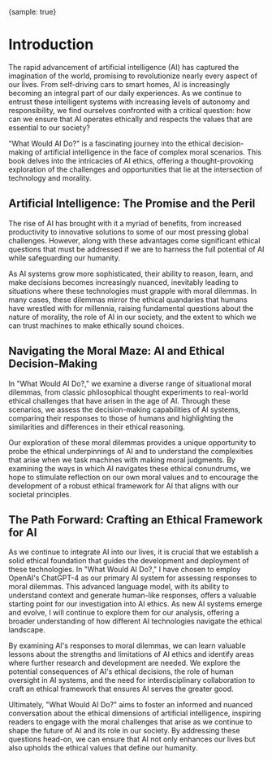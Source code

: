 {sample: true}
# Introduction

The rapid advancement of artificial intelligence (AI) has captured the imagination of the world, promising to revolutionize nearly every aspect of our lives. From self-driving cars to smart homes, AI is increasingly becoming an integral part of our daily experiences. As we continue to entrust these intelligent systems with increasing levels of autonomy and responsibility, we find ourselves confronted with a critical question: how can we ensure that AI operates ethically and respects the values that are essential to our society?

"What Would AI Do?" is a fascinating journey into the ethical decision-making of artificial intelligence in the face of complex moral scenarios. This book delves into the intricacies of AI ethics, offering a thought-provoking exploration of the challenges and opportunities that lie at the intersection of technology and morality.

## Artificial Intelligence: The Promise and the Peril

The rise of AI has brought with it a myriad of benefits, from increased productivity to innovative solutions to some of our most pressing global challenges. However, along with these advantages come significant ethical questions that must be addressed if we are to harness the full potential of 
AI while safeguarding our humanity.

As AI systems grow more sophisticated, their ability to reason, learn, and make decisions becomes increasingly nuanced, inevitably leading to situations where these technologies must grapple with moral dilemmas. In many cases, these dilemmas mirror the ethical quandaries that humans have wrestled with for millennia, raising fundamental questions about the nature of morality, the role of AI in our society, and the extent to which we can trust machines to make ethically sound choices.

## Navigating the Moral Maze: AI and Ethical Decision-Making

In "What Would AI Do?," we examine a diverse range of situational moral dilemmas, from classic philosophical thought experiments to real-world ethical challenges that have arisen in the age of AI. Through these scenarios, we assess the decision-making capabilities of AI systems, comparing their 
responses to those of humans and highlighting the similarities and differences in their ethical reasoning.

Our exploration of these moral dilemmas provides a unique opportunity to probe the ethical underpinnings of AI and to understand the complexities that arise when we task machines with making moral judgments. By examining the ways in which AI navigates these ethical conundrums, we hope to stimulate 
reflection on our own moral values and to encourage the development of a robust ethical framework for AI that aligns with our societal principles.

## The Path Forward: Crafting an Ethical Framework for AI

As we continue to integrate AI into our lives, it is crucial that we establish a solid ethical foundation that guides the development and deployment of these technologies. In "What Would AI Do?," I have chosen to employ OpenAI's ChatGPT-4 as our primary AI system for assessing responses to moral dilemmas. This advanced language model, with its ability to understand context and generate human-like responses, offers a valuable starting point for our investigation into AI ethics. As new AI systems emerge and evolve, I will continue to explore them for our analysis, offering a broader understanding of how different AI technologies navigate the ethical landscape.

By examining AI's responses to moral dilemmas, we can learn valuable lessons about the strengths and limitations of AI ethics and identify areas where further research and development are needed. We explore the potential consequences of AI's ethical decisions, the role of human oversight in AI systems, and the need for interdisciplinary collaboration to craft an ethical framework that ensures AI serves the greater good.

Ultimately, "What Would AI Do?" aims to foster an informed and nuanced conversation about the ethical dimensions of artificial intelligence, inspiring readers to engage with the moral challenges that arise as we continue to shape the future of AI and its role in our society. By addressing these questions head-on, we can ensure that AI not only enhances our lives but also upholds the ethical values that define our humanity.
